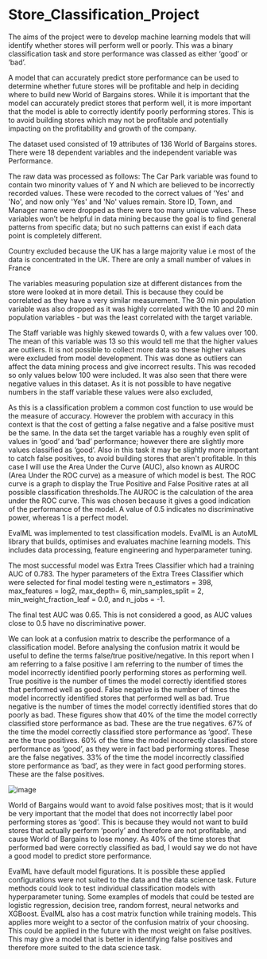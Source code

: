 # Store_Classification_Project

The aims of the project were to develop machine learning models that will identify whether stores will perform well or poorly. This was a binary classification task and store performance was classed as either ‘good’ or ‘bad’.

A model that can accurately predict store performance can be used to determine whether future stores will be profitable and help in deciding where to build new World of Bargains stores.
While it is important that the model can accurately predict stores that perform well, it is more important that the model is able to correctly identify poorly performing stores. This is to avoid building stores which may not be profitable and potentially impacting on the profitability and growth of the company. 

The dataset used consisted of 19 attributes of 136 World of Bargains stores. There were 18 dependent variables and the independent variable was Performance.

The raw data was processed as follows:
The Car Park variable was found to contain two minority values of Y and N which are believed to be incorrectly recorded values. These were recoded to the correct values of 'Yes' and 'No', and now only 'Yes' and 'No' values remain.
Store ID, Town, and Manager name were dropped as there were too many unique values. These variables won’t be helpful in data mining because the goal is to find general patterns from specific data; but no such patterns can exist if each data point is completely different. 

Country excluded because the UK has a large majority value i.e most of the data is concentrated in the UK. There are only a small number of values in France

The variables measuring population size at different distances from the store were looked at in more detail. This is because they could be correlated as they have a very similar measurement. The 30 min population variable was also dropped as it was highly correlated with the 10 and 20 min population variables - but was the least correlated with the target variable. 

The Staff variable was highly skewed towards 0, with a few values over 100. The mean of this variable was 13 so this would tell me that the higher values are outliers. It is not possible to collect more data so these higher values were excluded from model development. This was done as outliers can affect the data mining process and give incorrect results. This was recoded so only values below 100 were included. It was also seen that there were negative values in this dataset. As it is not possible to have negative numbers in the staff variable these values were also excluded,

 
As this is a classification problem a common cost function to use would be the measure of accuracy. However the problem with accuracy in this context is that the cost of getting a false negative and a false positive must be the same. In the data set the target variable has a roughly even split of values in ‘good’ and ‘bad’ performance; however there are slightly more values classified as ‘good’. Also in this task it may be slightly more important to catch false positives, to avoid building stores that aren't profitable. In this case I will use the Area Under the Curve (AUC), also known as AUROC (Area Under the ROC curve) as a measure of which model is best. The ROC curve is a graph to display the True Positive and False Positive rates at all possible classification thresholds.The AUROC is the calculation of the area under the ROC curve. This was chosen because it gives a good indication of the performance of the model. A value of 0.5 indicates no discriminative power, whereas 1 is a perfect model. 

EvalML was implemented to test classification models. EvalML is an AutoML library that builds, optimises and evaluates machine learning models. This includes data processing, feature engineering and hyperparameter tuning.

The most successful model was Extra Trees Classifier which had a training AUC of 0.783.
The hyper parameters of the Extra Trees Classifier which were selected for final model testing were n_estimators = 398, max_features = log2, max_depth= 6, min_samples_split = 2, min_weight_fraction_leaf = 0.0, and n_jobs = -1.

The final test AUC was 0.65. This is not considered a good, as AUC values close to 0.5 have no discriminative power. 

We can look at a confusion matrix to describe the performance of a classification model. Before analysing the confusion matrix it would be useful to define the terms false/true positive/negative. In this report when I am referring to a false positive I am referring to the number of times the model incorrectly identified poorly performing stores as performing well. True positive is the number of times the model correctly identified stores that performed well as good. False negative is the number of times the model incorrectly identified stores that performed well as bad. True negative is the number of times the model correctly identified stores that do poorly as bad. 
These figures show that 40% of the time the model correctly classified store performance as bad. These are the true negatives.
67% of the time the model correctly classified store performance as ‘good’. These are the true positives. 
60% of the time the model incorrectly classified store performance as ‘good’, as they were in fact bad performing stores. These are the false negatives. 
33% of the time the model incorrectly classified store performance as ‘bad’, as they were in fact good performing stores. These are the false positives.

![image](https://github.com/llamb993/Store_Classification_Project/assets/66467630/6eb63b7b-6c62-49bb-84f7-67dbb5694ce4)

World of Bargains would want to avoid false positives most; that is it would be very important that the model that does not incorrectly label poor performing stores as ‘good’. This is because they would not want to build stores that actually perform ‘poorly’ and therefore are not profitable, and cause World of Bargains to lose money. As 40% of the time stores that performed bad were correctly classified as bad, I would say we do not have a good model to predict store performance. 

EvalML have default model figurations. It is possible these applied configurations were not suited to the data and the data science task. Future methods could look to test individual classification models with hyperparameter tuning. Some examples of models that could be tested are logistic regression, decision tree, random forrest, neural networks and XGBoost.
EvalML also has a cost matrix function while training models. This applies more weight to a sector of the confusion matrix of your choosing. This could be applied in the future with the most weight on false positives. This may give a model that is better in identifying false positives and therefore more suited to the data science task.  
